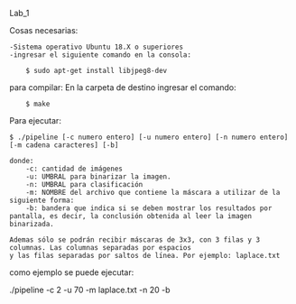 Lab_1


Cosas necesarias:

	-Sistema operativo Ubuntu 18.X o superiores
	-ingresar el siguiente comando en la consola:

		$ sudo apt-get install libjpeg8-dev 

para compilar:
	En la carpeta de destino ingresar el comando:

		$ make

Para ejecutar:		

	$ ./pipeline [-c numero entero] [-u numero entero] [-n numero entero] [-m cadena caracteres] [-b]

	donde:
		-c: cantidad de imágenes
		-u: UMBRAL para binarizar la imagen.
		-n: UMBRAL para clasificación
		-m: NOMBRE del archivo que contiene la máscara a utilizar de la siguiente forma:
		-b: bandera que indica si se deben mostrar los resultados por pantalla, es decir, la conclusión obtenida al leer la imagen binarizada.

	Ademas sólo se podrán recibir máscaras de 3x3, con 3 filas y 3 columnas. Las columnas separadas por espacios
	y las filas separadas por saltos de lı́nea. Por ejemplo: laplace.txt


como ejemplo se puede ejecutar:

./pipeline -c 2 -u 70 -m laplace.txt -n 20 -b